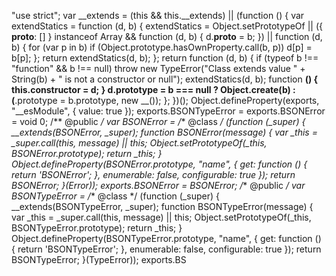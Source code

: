 "use strict";
var __extends = (this && this.__extends) || (function () {
    var extendStatics = function (d, b) {
        extendStatics = Object.setPrototypeOf ||
            ({ __proto__: [] } instanceof Array && function (d, b) { d.__proto__ = b; }) ||
            function (d, b) { for (var p in b) if (Object.prototype.hasOwnProperty.call(b, p)) d[p] = b[p]; };
        return extendStatics(d, b);
    };
    return function (d, b) {
        if (typeof b !== "function" && b !== null)
            throw new TypeError("Class extends value " + String(b) + " is not a constructor or null");
        extendStatics(d, b);
        function __() { this.constructor = d; }
        d.prototype = b === null ? Object.create(b) : (__.prototype = b.prototype, new __());
    };
})();
Object.defineProperty(exports, "__esModule", { value: true });
exports.BSONTypeError = exports.BSONError = void 0;
/** @public */
var BSONError = /** @class */ (function (_super) {
    __extends(BSONError, _super);
    function BSONError(message) {
        var _this = _super.call(this, message) || this;
        Object.setPrototypeOf(_this, BSONError.prototype);
        return _this;
    }
    Object.defineProperty(BSONError.prototype, "name", {
        get: function () {
            return 'BSONError';
        },
        enumerable: false,
        configurable: true
    });
    return BSONError;
}(Error));
exports.BSONError = BSONError;
/** @public */
var BSONTypeError = /** @class */ (function (_super) {
    __extends(BSONTypeError, _super);
    function BSONTypeError(message) {
        var _this = _super.call(this, message) || this;
        Object.setPrototypeOf(_this, BSONTypeError.prototype);
        return _this;
    }
    Object.defineProperty(BSONTypeError.prototype, "name", {
        get: function () {
            return 'BSONTypeError';
        },
        enumerable: false,
        configurable: true
    });
    return BSONTypeError;
}(TypeError));
exports.BS